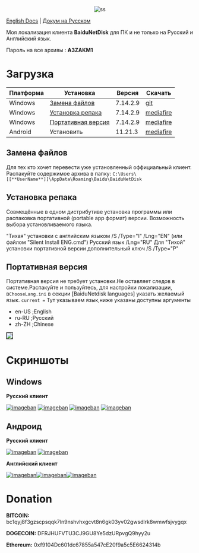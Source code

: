 <!-- ﻿# BaiduNetDiskTranslation ☁ -->

<!-- [![Donate][donate-badge]](#donate) -->

<center>
<img src='https://i3.imageban.ru/out/2022/03/30/92137855392412725f38fbfba812f1eb.png' alt="ss">
<!-- 
[![Windows][lng-russian-win]](#download) [![Windows][lng-english-win]](#download)
[![Windows][lng-russian-and]](#download) [![Windows][lng-english-and]](#download)
[![License][license-badge]][license]
-->
</center>

[English Docs](Readme.md) | [Докум на Русском ](Readme_ru_RU.md)

Моя локализация клиента **BaiduNetDisk** для ПК и не только на Русский и Английский язык.

Пароль на все архивы : **A3ZAKM1**
# Загрузка

| Платформа | Установка                          |Версия  | Скачать                    |
| --------- | ---------------------------------- |--------| -------------------------- |
| Windows   | [Замена файлов][win-replace]       |7.14.2.9|  [git][win_replace_files_git] |
| Windows   | [Установка репака][win-repack]    | 7.14.2.9| [mediafire][win_repack_files_mfire] |
| Windows   | [Портативная версия][win-portable] |7.14.2.9|  [mediafire][win_portable_files_mfire] |
| Android   | Установить                         |11.21.3 |  [mediafire][win_apk_files_mfire]  |

## Замена файлов

Для тех кто хочет перевести уже установленный оффициальный клиент.
Распакуйте содержимое архива в папку:
`C:\Users\[[**UserName**]]\AppData\Roaming\Baidu\BaiduNetDisk`

## Установка репака

Совмещённые в одном дистрибутиве установка программы или распаковка портативной (portable app формат) версии. Возможность выбора установливаемого языка.

"Тихая" установки с английским языком /S /Type="I" /Lng="EN" (или файлом "Silent Install ENG.cmd")
Русский язык /Lng="RU"
Для "Тихой" установки портативной версии дополнительный ключ /S /Type="P"

## Портативная версия

Портативная версия не требует установки.Не оставляет следов в системе.Распакуйте и пользуйтесь, для настройки локализации, в`ChooseLang.ini` в секции [BaiduNetdisk languages] указать желаемый язык.
`current =` Тут указываем язык,ниже указаны доступны аргументы

- en-US ;English
- ru-RU ;Русский
- zh-ZH ;Chinese

<a target="_blank" href="https://imageban.ru/show/2022/04/07/f6d3a362dfe5e56f916efc9a9b32362e/gif"><img src="https://i4.imageban.ru/thumbs/2022.04.07/f6d3a362dfe5e56f916efc9a9b32362e.gif" border="0" style='border: 1px solid #000000'></a>

# Скриншоты

## Windows

**Русский клиент**

[![imageban](https://i2.imageban.ru/thumbs/2021.07.15/0fba51466562e1d68da2a761a5826d55.jpg)](https://imageban.ru/show/2021/07/15/0fba51466562e1d68da2a761a5826d55/jpg) [![imageban](https://i6.imageban.ru/thumbs/2021.07.15/60a8bbabe79ca5912e772e5e9071825d.jpg)](https://imageban.ru/show/2021/07/15/60a8bbabe79ca5912e772e5e9071825d/jpg)
[![imageban](https://i5.imageban.ru/thumbs/2021.07.15/86593fd172f48f8947a14ae0ef539b5c.jpg)](https://imageban.ru/show/2021/07/15/86593fd172f48f8947a14ae0ef539b5c/jpg)
[![imageban](https://i5.imageban.ru/thumbs/2021.07.15/06a738b170539b43fe049f98bcce2f8b.jpg)](https://imageban.ru/show/2021/07/15/06a738b170539b43fe049f98bcce2f8b/jpg)

## Андроид
**Русский клиент**

[![imageban](https://i7.imageban.ru/thumbs/2021.10.08/371b6ce4073fd673c7fa96b7ed1e09f1.png)](https://imageban.ru/show/2021/10/08/371b6ce4073fd673c7fa96b7ed1e09f1/png) [![imageban](https://i1.imageban.ru/thumbs/2021.10.08/eabea1a84fca54fe49d6d59385318500.png)](https://imageban.ru/show/2021/10/08/eabea1a84fca54fe49d6d59385318500/png)

**Английский клиент**

[![imageban](https://i3.imageban.ru/thumbs/2021.10.26/6174fc4c14216b1820659e7b59f7f32d.png)](https://imageban.ru/show/2021/10/26/6174fc4c14216b1820659e7b59f7f32d/png)[![imageban](https://i5.imageban.ru/thumbs/2021.10.26/b0a2aa09c482afe87725a68a3169b9ff.png)](https://imageban.ru/show/2021/10/26/b0a2aa09c482afe87725a68a3169b9ff/png)[![imageban](https://i6.imageban.ru/thumbs/2021.10.26/7cc3ef56284a36bbbff946c214eed611.png)](https://imageban.ru/show/2021/10/26/7cc3ef56284a36bbbff946c214eed611/png)


# Donation

  **BITCOIN:** bc1qyj8f3gzscpsqqk7ln9nshvhxgcvt8n6gk03yv02gwsdlrk8wmwfsjvygqx

  **DOGECOIN:** DFRJHUFVTU3CJ9GU8Ye5dzURpvgQ9hyy2u
  
  **Ethereum:** 0xf9104Dc601dc67855a547cE20f9a5c5E6624314b


[license]: ./LICENSE
[license-badge]: https://img.shields.io/github/license/zloisupport/BaiduNetDiskTranslation
[win_replace_files_git]: https://rebrand.ly/BaiduNetDiskGitRelease

[win_repack_files_meganz]: https://rebrand.ly/BaiduNetDiskRepackMega
[win_portable_files_meganz]: https://rebrand.ly/bndPortableMega

[win_repack_files_mirror]: https://rebrand.ly/BaiduNetdiskPortableMirror
[win_portable_files_mirror]: https://rebrand.ly/Baidu_Net_DiskMirrorRep

[win_repack_files_mfire]: https://rebrand.ly/bndmfirerepack
[win_portable_files_mfire]: https://rebrand.ly/bndmfileport

[win_apk_files_meganz]: https://rebrand.ly/bndAndroidMega
[win_apk_files_mfire]: https://rebrand.ly/bndAndroidMfire
[win_apk_files_mirror]: https://rebrand.ly/bndMirrorApk

[donate-badge]: https://img.shields.io/badge/%F0%9F%92%99-Donate%20%2F%20Support%20Us-blue.svg
[lng-russian-win]: https://img.shields.io/badge/Russian|windows-80%25-green.svg
[lng-english-win]: https://img.shields.io/badge/English|windows-70%25-green.svg
[lng-russian-and]: https://img.shields.io/badge/Russian|android-75%25-green.svg
[lng-english-and]: https://img.shields.io/badge/English|android-75%25-green.svg
[win-portable]: #портативная-версия
[win-repack]: #установка-репака
[win-replace]: #замена-файлов


[donate_bitcoin]:https://img.shields.io/badge/%F0%9F%AA%99-Donate%20%2F%20BitCoin-yellow.svg
[donate_dogecoin]:dogecoin:DFRJHUFVTU3CJ9GU8Ye5dzURpvgQ9hyy2u
[last_commit]:https://img.shields.io/github/last-commit/zloisupport/BaiduNetDiskTranslation?color=green&style=plastic

[donate-badge]: https://img.shields.io/badge/%F0%9F%92%99-Donate%20%2F%20bitcoin-yellow.svg
[donate-dogecoin]: https://img.shields.io/badge/%F0%9F%90%B6-Donate%20%2F%20dogecoin-yellow.svg
